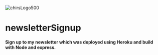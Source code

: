 ![chirsLogo500](https://user-images.githubusercontent.com/8496716/127400672-8d907dff-2676-4800-b54f-081de51ef1e6.png)
# newsletterSignup
#### Sign up to my newsletter which was deployed using Heroku and build with Node and express. 
